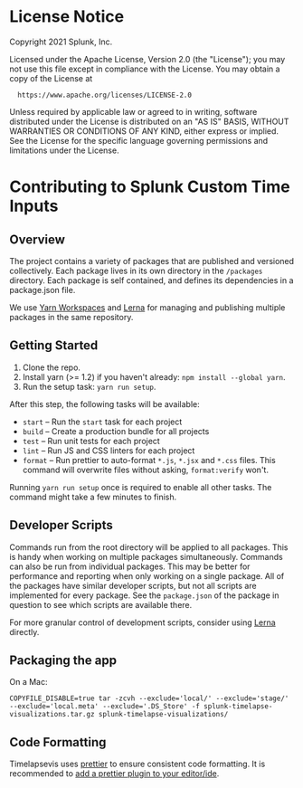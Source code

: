 # License Notice

Copyright 2021 Splunk, Inc.

Licensed under the Apache License, Version 2.0 (the "License");
you may not use this file except in compliance with the License.
You may obtain a copy of the License at

      https://www.apache.org/licenses/LICENSE-2.0

Unless required by applicable law or agreed to in writing, software
distributed under the License is distributed on an "AS IS" BASIS,
WITHOUT WARRANTIES OR CONDITIONS OF ANY KIND, either express or implied.
See the License for the specific language governing permissions and
limitations under the License.

# Contributing to Splunk Custom Time Inputs

## Overview

The project contains a variety of packages that are published and versioned collectively. Each package lives in its own
directory in the `/packages` directory. Each package is self contained, and defines its dependencies in a package.json file.

We use [Yarn Workspaces](https://yarnpkg.com/lang/en/docs/workspaces/) and [Lerna](https://github.com/lerna/lerna) for
managing and publishing multiple packages in the same repository.

## Getting Started

1. Clone the repo.
2. Install yarn (>= 1.2) if you haven't already: `npm install --global yarn`.
3. Run the setup task: `yarn run setup`.

After this step, the following tasks will be available:

-   `start` – Run the `start` task for each project
-   `build` – Create a production bundle for all projects
-   `test` – Run unit tests for each project
-   `lint` – Run JS and CSS linters for each project
-   `format` – Run prettier to auto-format `*.js`, `*.jsx` and `*.css` files. This command will overwrite files without
    asking, `format:verify` won't.

Running `yarn run setup` once is required to enable all other tasks. The command might take a few minutes to finish.

## Developer Scripts

Commands run from the root directory will be applied to all packages. This is handy when working on multiple packages
simultaneously. Commands can also be run from individual packages. This may be better for performance and reporting when
only working on a single package. All of the packages have similar developer scripts, but not all scripts are implemented
for every package. See the `package.json` of the package in question to see which scripts are available there.

For more granular control of development scripts, consider using [Lerna](https://github.com/lerna/lerna) directly.

## Packaging the app

On a Mac:

`COPYFILE_DISABLE=true tar -zcvh --exclude='local/' --exclude='stage/' --exclude='local.meta' --exclude='.DS_Store' -f splunk-timelapse-visualizations.tar.gz splunk-timelapse-visualizations/`

## Code Formatting

Timelapsevis uses [prettier](https://github.com/prettier/prettier) to ensure consistent code formatting. It is recommended
to [add a prettier plugin to your editor/ide](https://github.com/prettier/prettier#editor-integration).
